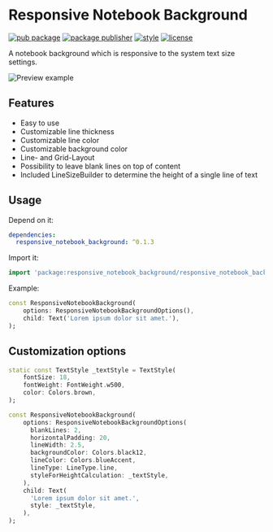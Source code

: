 # Responsive Notebook Background
[![pub package][pub_badge]][pub_badge_link]
[![package publisher][publisher_badge]][publisher_badge_link]
[![style][style_badge]][style_link]
[![license][license_badge]][license_link]

A notebook background which is responsive to the system text size settings.

![Preview example](example/screenshots/example.gif "Example")

## Features

- Easy to use
- Customizable line thickness
- Customizable line color
- Customizable background color
- Line- and Grid-Layout
- Possibility to leave blank lines on top of content
- Included LineSizeBuilder to determine the height of a single line of text

## Usage

Depend on it:

```yaml
dependencies:
  responsive_notebook_background: ^0.1.3
```

Import it:

```dart
import 'package:responsive_notebook_background/responsive_notebook_background.dart';
```

Example:

```dart
const ResponsiveNotebookBackground(
    options: ResponsiveNotebookBackgroundOptions(),
    child: Text('Lorem ipsum dolor sit amet.'),
);
```

## Customization options

```dart
static const TextStyle _textStyle = TextStyle(
    fontSize: 18,
    fontWeight: FontWeight.w500,
    color: Colors.brown,
);

const ResponsiveNotebookBackground(
    options: ResponsiveNotebookBackgroundOptions(
      blankLines: 2,
      horizontalPadding: 20,
      lineWidth: 2.5,
      backgroundColor: Colors.black12,
      lineColor: Colors.blueAccent,
      lineType: LineType.line,
      styleForHeightCalculation: _textStyle,
    ),
    child: Text(
      'Lorem ipsum dolor sit amet.',
      style: _textStyle,
    ),
);
```
[publisher_badge]: https://img.shields.io/pub/publisher/responsive_notebook_background.svg

[publisher_badge_link]: https://pub.dev/publishers/cosee.biz/packages

[license_badge]: https://img.shields.io/github/license/cosee/responsive_notebook_background

[license_link]: https://github.com/cosee/responsive_notebook_background/blob/master/LICENSE

[style_badge]: https://img.shields.io/badge/style-cosee__lints-brightgreen

[style_link]: https://pub.dev/packages/cosee_lints

[pub_badge]: https://img.shields.io/pub/v/responsive_notebook_background.svg

[pub_badge_link]: https://pub.dartlang.org/packages/responsive_notebook_background